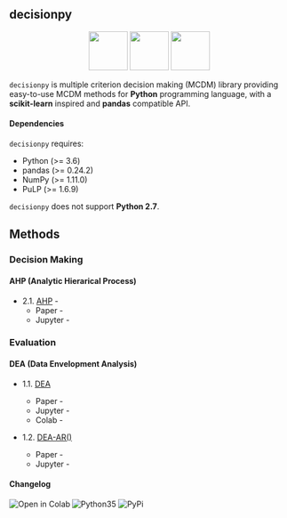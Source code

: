 ## decisionpy

<p align="center">
  <img height="70" src="https://upload.wikimedia.org/wikipedia/commons/thumb/e/ed/Pandas_logo.svg/600px-Pandas_logo.svg.png" />
  <img height="70" src="https://upload.wikimedia.org/wikipedia/commons/thumb/1/1a/NumPy_logo.svg/2880px-NumPy_logo.svg.png" />
  <img height="70" src="https://upload.wikimedia.org/wikipedia/en/a/a7/COIN_OR_LOGO.png" />
</p>

`decisionpy` is multiple criterion decision making (MCDM) library providing easy-to-use MCDM methods for **Python** programming language, with a **scikit-learn** inspired and **pandas** compatible API.

#### Dependencies

`decisionpy` requires:

* Python (>= 3.6)
* pandas (>= 0.24.2)
* NumPy (>= 1.11.0)
* PuLP (>= 1.6.9)

`decisionpy` does not support **Python 2.7**.

## Methods

### Decision Making
  
#### AHP (Analytic Hierarical Process)

- 2.1. [AHP]() - 
  - Paper -  []()
  - Jupyter - []()

### Evaluation

#### DEA (Data Envelopment Analysis)

- 1.1. [DEA]()
  - Paper -  []()
  - Jupyter - []()
  - Colab - []()

- 1.2. [DEA-AR()]()
  - Paper -  []()
  - Jupyter - []()

#### Changelog


<img align="left" src="https://colab.research.google.com/assets/colab-badge.svg" alt="Open in Colab" title="Open and Execute in Google Colaboratory">

<img alt="Python35" src="https://camo.githubusercontent.com/53aa0b9151bc545b404852175644228ee0efffe2/68747470733a2f2f696d672e736869656c64732e696f2f62616467652f707974686f6e2d332e352d626c75652e737667" data-canonical-src="https://img.shields.io/badge/python-3.5-blue.svg" style="max-width:100%;">

<img alt="PyPi" src="https://camo.githubusercontent.com/9f0ed32d05350afa18a801573e4da7f4a240e181/68747470733a2f2f62616467652e667572792e696f2f70792f7363696b69742d6c6561726e2e737667" data-canonical-src="https://badge.fury.io/py/scikit-learn.svg" style="max-width:100%;">